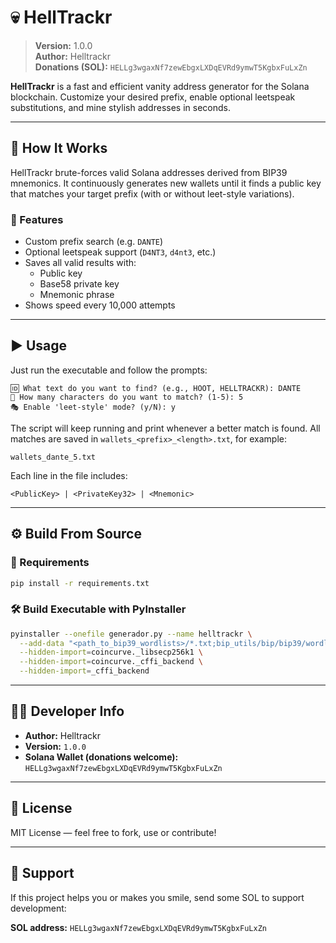 # 💀 HellTrackr

> **Version:** 1.0.0  
> **Author:** Helltrackr  
> **Donations (SOL):** `HELLg3wgaxNf7zewEbgxLXDqEVRd9ymwT5KgbxFuLxZn`

**HellTrackr** is a fast and efficient vanity address generator for the Solana blockchain. Customize your desired prefix, enable optional leetspeak substitutions, and mine stylish addresses in seconds.

---

## 🧪 How It Works

HellTrackr brute-forces valid Solana addresses derived from BIP39 mnemonics. It continuously generates new wallets until it finds a public key that matches your target prefix (with or without leet-style variations).

### 🔧 Features

- Custom prefix search (e.g. `DANTE`)
- Optional leetspeak support (`D4NT3`, `d4nt3`, etc.)
- Saves all valid results with:
  - Public key
  - Base58 private key
  - Mnemonic phrase
- Shows speed every 10,000 attempts

---

## ▶️ Usage

Just run the executable and follow the prompts:

```
🆔 What text do you want to find? (e.g., HOOT, HELLTRACKR): DANTE
🔢 How many characters do you want to match? (1-5): 5
🎭 Enable 'leet-style' mode? (y/N): y
```

The script will keep running and print whenever a better match is found. All matches are saved in `wallets_<prefix>_<length>.txt`, for example:

```
wallets_dante_5.txt
```

Each line in the file includes:

```
<PublicKey> | <PrivateKey32> | <Mnemonic>
```

---

## ⚙️ Build From Source

### 🔩 Requirements

```bash
pip install -r requirements.txt
```

### 🛠 Build Executable with PyInstaller

```bash
pyinstaller --onefile generador.py --name helltrackr \
  --add-data "<path_to_bip39_wordlists>/*.txt;bip_utils/bip/bip39/wordlist" \
  --hidden-import=coincurve._libsecp256k1 \
  --hidden-import=coincurve._cffi_backend \
  --hidden-import=_cffi_backend
```

---

## 👨‍💻 Developer Info

- **Author:** Helltrackr  
- **Version:** `1.0.0`  
- **Solana Wallet (donations welcome):**  
  `HELLg3wgaxNf7zewEbgxLXDqEVRd9ymwT5KgbxFuLxZn`

---

## 📄 License

MIT License — feel free to fork, use or contribute!

---

## 🎉 Support

If this project helps you or makes you smile, send some SOL to support development:

**SOL address:** `HELLg3wgaxNf7zewEbgxLXDqEVRd9ymwT5KgbxFuLxZn`
